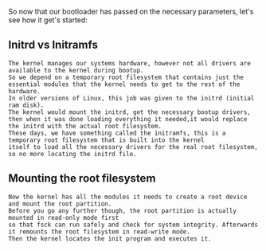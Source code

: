 So now that our bootloader has passed on the necessary parameters, let's see how it get's started:

## Initrd vs Initramfs

    The kernel manages our systems hardware, however not all drivers are available to the kernel during bootup.
    So we depend on a temporary root filesystem that contains just the essential modules that the kernel needs to get to the rest of the hardware. 
    In older versions of Linux, this job was given to the initrd (initial ram disk).
    The kernel would mount the initrd, get the necessary bootup drivers, 
    then when it was done loading everything it needed,it would replace the initrd with the actual root filesystem. 
    These days, we have something called the initramfs, this is a temporary root filesystem that is built into the kernel 
    itself to load all the necessary drivers for the real root filesystem, so no more locating the initrd file.

## Mounting the root filesystem

    Now the kernel has all the modules it needs to create a root device and mount the root partition. 
    Before you go any further though, the root partition is actually mounted in read-only mode first 
    so that fsck can run safely and check for system integrity. Afterwards it remounts the root filesystem in read-write mode. 
    Then the kernel locates the init program and executes it.
